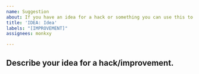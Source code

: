```yaml
---
name: Suggestion
about: If you have an idea for a hack or something you can use this to suggest it.
title: 'IDEA: Idea'
labels: "[IMPROVEMENT]"
assignees: monkxy

---
```


## Describe your idea for a hack/improvement.
